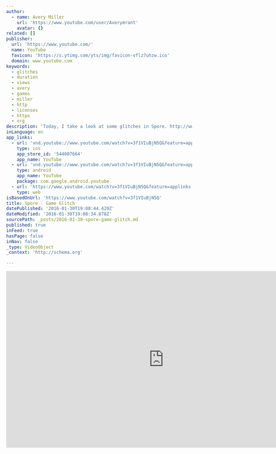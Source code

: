 ```yaml
---
author:
  - name: Avery Miller
    url: 'https://www.youtube.com/user/Averymrant'
    avatar: {}
related: []
publisher:
  url: 'https://www.youtube.com/'
  name: YouTube
  favicon: 'https://s.ytimg.com/yts/img/favicon-vflz7uhzw.ico'
  domain: www.youtube.com
keywords:
  - glitches
  - duration
  - views
  - avery
  - games
  - miller
  - http
  - licenses
  - https
  - org
description: 'Today, I take a look at some glitches in Spore. http://www.AveryMiller.org Copyright Avery Miller Subtitles are available! Disclaimer: Fair use lets me put copyrighted material in my content without explicit permission from the copyright owner. http://en.wikipedia.org/wiki/Fair_use. Credits: Written, Produced, Directed, Animated, and edited by Avery Miller Music: Blue Groove Deluxe by BlueFoxMusic Special thanks to BlueFoxMusic for making epic music!'
inLanguage: en
app_links:
  - url: 'vnd.youtube://www.youtube.com/watch?v=3f1VIuBjN5Q&feature=applinks'
    type: ios
    app_store_id: '544007664'
    app_name: YouTube
  - url: 'vnd.youtube://www.youtube.com/watch?v=3f1VIuBjN5Q&feature=applinks'
    type: android
    app_name: YouTube
    package: com.google.android.youtube
  - url: 'https://www.youtube.com/watch?v=3f1VIuBjN5Q&feature=applinks'
    type: web
isBasedOnUrl: 'https://www.youtube.com/watch?v=3f1VIuBjN5Q'
title: Spore - Game Glitch
datePublished: '2016-01-30T19:08:44.429Z'
dateModified: '2016-01-30T19:08:34.878Z'
sourcePath: _posts/2016-01-30-spore-game-glitch.md
published: true
inFeed: true
hasPage: false
inNav: false
_type: VideoObject
_context: 'http://schema.org'

---
```

<iframe src="https://cdn.embedly.com/widgets/media.html?src=https%3A%2F%2Fwww.youtube.com%2Fembed%2F3f1VIuBjN5Q%3Ffeature%3Doembed&amp;url=https%3A%2F%2Fwww.youtube.com%2Fwatch%3Fv%3D3f1VIuBjN5Q&amp;image=https%3A%2F%2Fi.ytimg.com%2Fvi%2F3f1VIuBjN5Q%2Fhqdefault.jpg&amp;key=b7d04c9b404c499eba89ee7072e1c4f7&amp;type=text%2Fhtml&amp;schema=youtube" width="854" height="480" scrolling="no" frameborder="0" allowfullscreen="allowfullscreen" style=""></iframe>